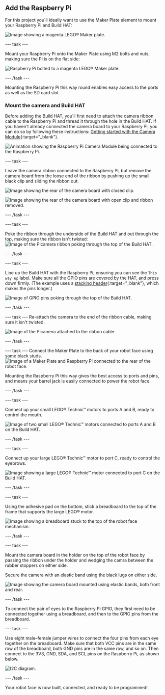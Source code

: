## Add the Raspberry Pi

For this project you'll ideally want to use the Maker Plate element to mount your Raspberry Pi and Build HAT:

![Image showing a magenta LEGO® Maker plate.](images/build_10.png)

--- task ---

Mount your Raspberry Pi onto the Maker Plate using M2 bolts and nuts, making sure the Pi is on the flat side:

 ![Raspberry Pi bolted to a magenta LEGO® Maker plate.](images/build_11.jpg)

--- /task ---

Mounting the Raspberry Pi this way round enables easy access to the ports as well as the SD card slot.

### Mount the camera and Build HAT

Before adding the Build HAT, you'll first need to attach the camera ribbon cable to the Raspberry Pi and thread it through the hole in the Build HAT. If you haven't already connected the camera board to your Raspberry Pi, you can do so by following these instructions: [Getting started with the Camera Module](https://projects.raspberrypi.org/en/projects/getting-started-with-picamera){:target="_blank"}.

![Animation showing the Raspberry Pi Camera Module being connected to the Raspberry Pi.](images/connect-camera.gif)

--- task ---

Leave the camera ribbon connected to the Raspberry Pi, but remove the camera board from the loose end of the ribbon by pushing up the small black clip and sliding the ribbon out:

![Image showing the rear of the camera board with closed clip.](images/build_12.jpg)

![Image showing the rear of the camera board with open clip and ribbon removed.](images/build_13.jpg)

--- /task ---

--- task ---

Poke the ribbon through the underside of the Build HAT and out through the top, making sure the ribbon isn't twisted:
![Image of the Picamera ribbon poking through the top of the Build HAT.](images/build_14.jpg)

--- /task ---

--- task ---

Line up the Build HAT with the Raspberry Pi, ensuring you can see the `This way up` label. Make sure all the GPIO pins are covered by the HAT, and press down firmly. (The example uses a [stacking header](https://www.adafruit.com/product/2223){:target="_blank"}, which makes the pins longer.)

![Image of GPIO pins poking through the top of the Build HAT.](images/build_15.jpg)

--- /task ---

--- task ---
Re-attach the camera to the end of the ribbon cable, making sure it isn't twisted. 

![Image of the Picamera attached to the ribbon cable.](images/build_16.jpg)

--- /task ---

--- task ---
Connect the Maker Plate to the back of your robot face using some black studs.
![Image of a Maker Plate and Raspberry Pi connected to the rear of the robot face.](images/build_17.jpg)

Mounting the Raspberry Pi this way gives the best access to ports and pins, and means your barrel jack is easily connected to power the robot face. 

--- /task ---

--- task ---

Connect up your small LEGO® Technic™ motors to ports A and B, ready to control the mouth.

![Image of two small LEGO® Technic™ motors connected to ports A and B on the Build HAT.](images/build_18.jpg)

--- /task ---

--- task ---

Connect up your large LEGO® Technic™ motor to port C, ready to control the eyebrows.

![Image showing a large LEGO® Technic™ motor connected to port C on the Build HAT.](images/build_19.jpg)

--- /task ---

--- task ---

Using the adhesive pad on the bottom, stick a breadboard to the top of the frame that supports the large LEGO® motor.

![Image showing a breadboard stuck to the top of the robot face mechanism.](images/build_20.jpg)

--- /task ---

--- task ---

Mount the camera board in the holder on the top of the robot face by passing the ribbon under the holder and wedging the camra between the rubber stoppers on either side. 

Secure the camera with an elastic band using the black lugs on either side. 

![Image showing the camera board mounted using elastic bands, both front and rear.](images/build_21.jpg)

--- /task ---

To connect the pair of eyes to the Raspberry Pi GPIO, they first need to be connected together using a breadboard, and then to the GPIO pins from the breadboard.

--- task ---

Use eight male–female jumper wires to connect the four pins from each eye together on the breadboard. Make sure that both VCC pins are in the same row of the breadboard, both GND pins are in the same row, and so on. Then connect to the 3V3, GND, SDA, and SCL pins on the Raspberry Pi, as shown below.

![I2C diagram.](images/eye_wiring.png)

--- /task ---

Your robot face is now built, connected, and ready to be programmed!





